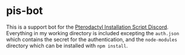 # pis-bot
This is a support bot for the [Pterodactyl Installation Script Discord](https://discord.gg/zhUu4rv). Everything in my working directory is included excepting the `auth.json` which contains the secret for the authentication, and the `node-modules` directory which can be installed with `npm install`.
